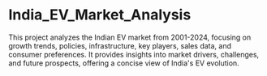 # India_EV_Market_Analysis
This project analyzes the Indian EV market from 2001-2024, focusing on growth trends, policies, infrastructure, key players, sales data, and consumer preferences. It provides insights into market drivers, challenges, and future prospects, offering a concise view of India's EV evolution.
